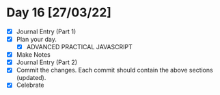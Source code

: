 # Day 16 [27/03/22]

- [x] Journal Entry (Part 1)
- [x] Plan your day.
  - [x] ADVANCED PRACTICAL JAVASCRIPT
- [x] Make Notes
- [x] Journal Entry (Part 2)
- [x] Commit the changes. Each commit should contain the above sections (updated).
- [x] Celebrate
<!-- [x] to tick -->
